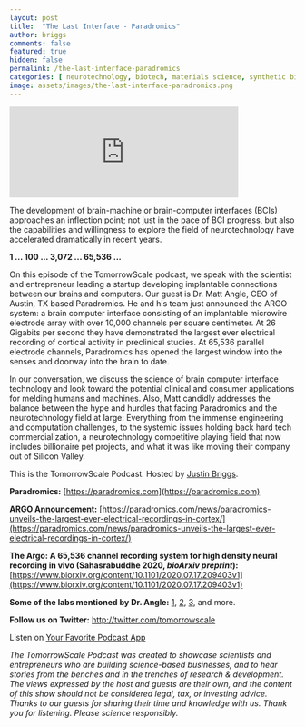 ```yaml
---
layout: post
title:  "The Last Interface - Paradromics"
author: briggs
comments: false
featured: true
hidden: false
permalink: /the-last-interface-paradromics
categories: [ neurotechnology, biotech, materials science, synthetic biology, startup ]
image: assets/images/the-last-interface-paradromics.png
---
```


<iframe src="https://anchor.fm/tomorrowscale/embed/episodes/The-Last-Interface---Paradromics-ei30hv" height="160px" width="80%" frameborder="0" scrolling="no"></iframe>

The development of brain-machine or brain-computer interfaces (BCIs) approaches an inflection point; not just in the pace of BCI progress, but also the capabilities and willingness to explore the field of neurotechnology have accelerated dramatically in recent years.

**1 ... 100 ... 3,072 ... 65,536 ...**

On this episode of the TomorrowScale podcast, we speak with the scientist and entrepreneur leading a startup developing implantable connections between our brains and computers. Our guest is Dr. Matt Angle, CEO of Austin, TX based Paradromics. He and his team just announced the ARGO system: a brain computer interface consisting of an implantable microwire electrode array with over 10,000 channels per square centimeter. At 26 Gigabits per second they have demonstrated the largest ever electrical recording of cortical activity in preclinical studies. At 65,536 parallel electrode channels, Paradromics has opened the largest window into the senses and doorway into the brain to date.

In our conversation, we discuss the science of brain computer interface technology and look toward the potential clinical and consumer applications for melding humans and machines. Also, Matt candidly addresses the balance between the hype and hurdles that facing Paradromics and the neurotechnology field at large: Everything from the immense engineering and computation challenges, to the systemic issues holding back hard tech commercialization, a neurotechnology competitive playing field that now includes billionaire pet projects, and what it was like moving their company out of Silicon Valley.

This is the TomorrowScale Podcast. Hosted by [Justin Briggs](https://www.linkedin.com/in/briggsly).

**Paradromics:** [https://paradromics.com](https://paradromics.com)

**ARGO Announcement:** [https://paradromics.com/news/paradromics-unveils-the-largest-ever-electrical-recordings-in-cortex/](https://paradromics.com/news/paradromics-unveils-the-largest-ever-electrical-recordings-in-cortex/)

**The Argo: A 65,536 channel recording system for high density neural recording in vivo (Sahasrabuddhe 2020, *bioArxiv preprint*):** [https://www.biorxiv.org/content/10.1101/2020.07.17.209403v1](https://www.biorxiv.org/content/10.1101/2020.07.17.209403v1)

**Some of the labs mentioned by Dr. Angle:** [1](https://rnel.rice.edu/), [2](https://neuroscience.stanford.edu/research/funded-research/brain-machine-interfaces-science-engineering-and-application), [3](http://www.rnel.pitt.edu/research/neuroprosthetics/intracortical-brain-computer-interfaces), and more.

**Follow us on Twitter:** <a href="http://twitter.com/tomorrowscale" target="_blank" rel="noopener ugc noreferrer">http://twitter.com/tomorrowscale</a>

Listen on [Your Favorite Podcast App](https://anchor.fm/tomorrowscale/)

*The TomorrowScale Podcast was created to showcase scientists and entrepreneurs who are building science-based businesses, and to hear stories from the benches and in the trenches of research & development. The views expressed by the host and guests are their own, and the content of this show should not be considered legal, tax, or investing advice. Thanks to our guests for sharing their time and knowledge with us. Thank you for listening. Please science responsibly.*